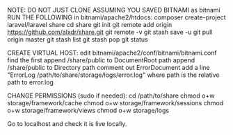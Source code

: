 NOTE: DO NOT JUST CLONE
ASSUMING YOU SAVED BITNAMI as bitnami
RUN THE FOLLOWING in bitnami/apache2/htdocs:
composer create-project laravel/laravel share
cd share
git init
git remote add origin https://github.com/alxdr/share.git
git remote -v
git stash save -u
git pull origin master
git stash list
git stash pop
git status

CREATE VIRTUAL HOST:
edit bitnami/apache2/conf/bitnami/bitnami.conf
find the first <VirtualHost _default_:80>
append /share/public to DocumentRoot path
append /share/public to Directory path
comment out ErrorDocument
add a line "ErrorLog /path/to/share/storage/logs/error.log"
where path is the relative path to error.log

CHANGE PERMISSIONS (sudo if needed):
cd /path/to/share
chmod o+w storage/framework/cache
chmod o+w storage/framework/sessions
chmod o+w storage/framework/views
chmod o+w storage/logs

Go to localhost and check it is live locally.
